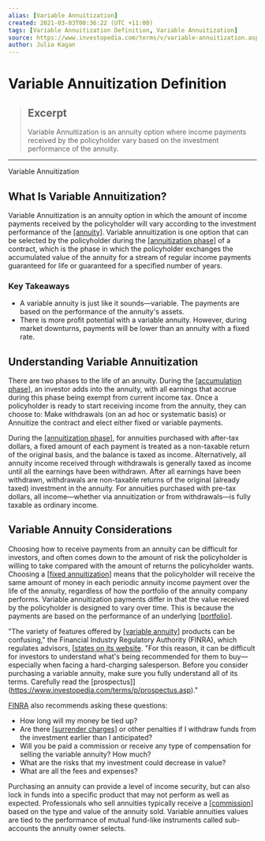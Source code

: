 ```yaml
---
alias: [Variable Annuitization]
created: 2021-03-03T00:36:22 (UTC +11:00)
tags: [Variable Annuitization Definition, Variable Annuitization]
source: https://www.investopedia.com/terms/v/variable-annuitization.asp
author: Julia Kagan
---
```


# Variable Annuitization Definition

> ## Excerpt
> Variable Annuitization is an annuity option where income payments received by the policyholder vary based on the investment performance of the annuity.

---

Variable Annuitization
## What Is Variable Annuitization?

Variable Annuitization is an annuity option in which the amount of income payments received by the policyholder will vary according to the investment performance of the [[annuity]](https://www.investopedia.com/terms/a/annuity.asp). Variable annuitization is one option that can be selected by the policyholder during the [[annuitization phase]](https://www.investopedia.com/terms/a/annuitizationphase.asp) of a contract, which is the phase in which the policyholder exchanges the accumulated value of the annuity for a stream of regular income payments guaranteed for life or guaranteed for a specified number of years.

### Key Takeaways

-   A variable annuity is just like it sounds—variable. The payments are based on the performance of the annuity's assets.
-   There is more profit potential with a variable annuity. However, during market downturns, payments will be lower than an annuity with a fixed rate.

## Understanding Variable Annuitization

There are two phases to the life of an annuity. During the [[accumulation phase]](https://www.investopedia.com/terms/a/accumulationphase.asp), an investor adds into the annuity, with all earnings that accrue during this phase being exempt from current income tax. Once a policyholder is ready to start receiving income from the annuity, they can choose to: Make withdrawals (on an ad hoc or systematic basis) or Annuitize the contract and elect either fixed or variable payments.

During the [[annuitization phase]](https://www.investopedia.com/terms/a/annuitizationphase.asp), for annuities purchased with after-tax dollars, a fixed amount of each payment is treated as a non-taxable return of the original basis, and the balance is taxed as income. Alternatively, all annuity income received through withdrawals is generally taxed as income until all the earnings have been withdrawn. After all earnings have been withdrawn, withdrawals are non-taxable returns of the original (already taxed) investment in the annuity. For annuities purchased with pre-tax dollars, all income—whether via annuitization or from withdrawals—is fully taxable as ordinary income.

## Variable Annuity Considerations

Choosing how to receive payments from an annuity can be difficult for investors, and often comes down to the amount of risk the policyholder is willing to take compared with the amount of returns the policyholder wants. Choosing a [[fixed annuitization]](https://www.investopedia.com/terms/f/fixed-annuitization-method.asp) means that the policyholder will receive the same amount of money in each periodic annuity income payment over the life of the annuity, regardless of how the portfolio of the annuity company performs. Variable annuitization payments differ in that the value received by the policyholder is designed to vary over time. This is because the payments are based on the performance of an underlying [[portfolio]](https://www.investopedia.com/terms/p/portfolio.asp).

"The variety of features offered by [[variable annuity]](https://www.investopedia.com/terms/v/variableannuity.asp) products can be confusing," the Financial Industry Regulatory Authority (FINRA), which regulates advisors, [[states on its website](http://www.finra.org/investors/alerts/variable-annuities-beyond-hard-sell). "For this reason, it can be difficult for investors to understand what's being recommended for them to buy—especially when facing a hard-charging salesperson. Before you consider purchasing a variable annuity, make sure you fully understand all of its terms. Carefully read the [prospectus]](https://www.investopedia.com/terms/p/prospectus.asp)."

[FINRA](https://www.investopedia.com/terms/f/finra.asp) also recommends asking these questions:

-   How long will my money be tied up?
-   Are there [[surrender charges]](https://www.investopedia.com/terms/s/surrendercharge.asp) or other penalties if I withdraw funds from the investment earlier than I anticipated?
-   Will you be paid a commission or receive any type of compensation for selling the variable annuity? How much?
-   What are the risks that my investment could decrease in value?
-   What are all the fees and expenses?

Purchasing an annuity can provide a level of income security, but can also lock in funds into a specific product that may not perform as well as expected. Professionals who sell annuities typically receive a [[commission]](https://www.investopedia.com/terms/c/commission.asp) based on the type and value of the annuity sold. Variable annuities values are tied to the performance of mutual fund-like instruments called sub-accounts the annuity owner selects.
